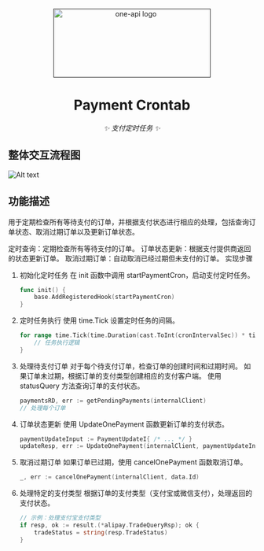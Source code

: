 <p align="center">
  <a href=""><img src="https://ft-dev.oss-cn-shanghai.aliyuncs.com/WechatIMG158.jpg" width="320" height="140" alt="one-api logo"></a>
</p>

<div align="center">

# Payment Crontab

_✨ 支付定时任务 ✨_

</div>

## 整体交互流程图
![Alt text](https://ft-dev.oss-cn-shanghai.aliyuncs.com/WechatIMG39164.jpg)


## 功能描述
用于定期检查所有等待支付的订单，并根据支付状态进行相应的处理，包括查询订单状态、取消过期订单以及更新订单状态。

定时查询：定期检查所有等待支付的订单。
订单状态更新：根据支付提供商返回的状态更新订单。
取消过期订单：自动取消已经过期但未支付的订单。
实现步骤

1. 初始化定时任务
在 init 函数中调用 startPaymentCron，启动支付定时任务。

    ```go
    func init() {
        base.AddRegisteredHook(startPaymentCron)
    }
    ```

2. 定时任务执行
    使用 time.Tick 设置定时任务的间隔。
    ```go
    for range time.Tick(time.Duration(cast.ToInt(cronIntervalSec)) * time.Second) {
        // 任务执行逻辑
    }
    ```

3. 处理待支付订单
    对于每个待支付订单，检查订单的创建时间和过期时间。
    如果订单未过期，根据订单的支付类型创建相应的支付客户端。
    使用 statusQuery 方法查询订单的支付状态。
    ```go
    paymentsRD, err := getPendingPayments(internalClient)
    // 处理每个订单
    ```

4. 订单状态更新
    使用 UpdateOnePayment 函数更新订单的支付状态。
    ```go
    paymentUpdateInput := PaymentUpdateI{ /* ... */ }
    updateResp, err := UpdateOnePayment(internalClient, paymentUpdateInput)
    ```

5. 取消过期订单
    如果订单已过期，使用 cancelOnePayment 函数取消订单。
    ```go
    _, err := cancelOnePayment(internalClient, data.Id)
    ```

6. 处理特定的支付类型
    根据订单的支付类型（支付宝或微信支付），处理返回的支付状态。
    ```go
    // 示例：处理支付宝支付类型
    if resp, ok := result.(*alipay.TradeQueryRsp); ok {
        tradeStatus = string(resp.TradeStatus)
    }
    ```
